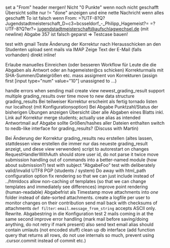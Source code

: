 set a "From" header
mergen!
Nicht "0 Punkte" wenn noch nicht geschafft
Übersicht sollte nur != "done" anzeigen und eine nette Nachricht wenn alles geschafft
To ist falsch wenn
	From: =?UTF-8?Q?Jugendstadtmeisterschaft_D=c3=bcsseldorf_-_Philipp_Hagemeist?=
 =?UTF-8?Q?er?= <jugendstadtmeisterschaft@aufschlagwechsel.de>
	(mit newline)
Abgabe 357 ist falsch geparst => Testcase bauen!

test with gmail
Teste Änderung der Korrektur nach Herausschicken an den Studenten
upload sent mails via IMAP
Zeige Text der E-Mail (falls vorhanden) direkt inline!

Erlaube manuelles Einreichen (oder besseren Workflow für Leute die die Abgaben als Antwort oder an hagemeister@cs schicken)
Korrekturmails mit SHA-Summen/Dateigrößen etc.
mass assigment von Korrekturen (assign first [input type="num" value="10"] unassigned to ...)

handle errors when sending mail
create view newest_grading_result
support multiple grading_results over time
move to new data structure grading_results
Bei teilweiser Korrektur erscheint als fertig
tornado listen nur localhost (mit Konfigurationsoption)
Bei Abgabe Punktzahl/Status der bisherigen Übungen anzeigen
Übersicht über alle Abgaben eines Blatts inkl. Link auf Korrektur
merge students; actually use alias as intended
Antwortmail auf Abgabe sollte Größen/hashes aller Dateien enthalten
switch to nedb-like interface for grading_results? (Discuss with Martin)

Bei Änderung der Korrektur grading_results neu erstellen (altes lassen, stattdessen view erstellen die immer nur das neueste grading_result anzeigt, und diese view verwenden)
script to autorestart on changes
RequestHandlerWithAuth should store user id, do not parse it twice
move submission handling out of commands into a better-named module (how about submission?)
test with subject "AbgabeFoo"
test with deliberately valid/invalid UTF8
PGP (students / system)
Do away with html_path configuration option
fix rendering so that we can just include instead of ../htmldocs
allow non-caching of templates (so that we can change templates and immediately see differences)
improve point rendering (human-readable)
Abgabefrist als Timestamp
move attachments into *one* folder instead of date-sorted attachments.
create a logfile per user to monitor changes on their contribution
send mail back with checksums of attachments
`def filter`: `email.message_from_string` accepts ASCII only. Rewrite.
Abgabestring in die Konfiguration
test 2 mails coming in at the same second
improve error handling (mark mail before saving/doing anything, do not retry if mark present)
also send text email
alias should contain umlauts (not encoded stuff)
clean up db interface (add function query that returns all rows, do not use internals so much, prevent using .cursor.commit instead of commit etc.)